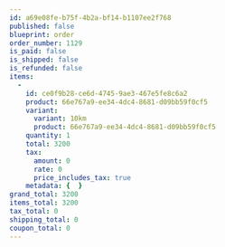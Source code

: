 ```yaml
---
id: a69e08fe-b75f-4b2a-bf14-b1107ee2f768
published: false
blueprint: order
order_number: 1129
is_paid: false
is_shipped: false
is_refunded: false
items:
  -
    id: ce0f9b28-ce6d-4745-9ae3-467e5fe8c6a2
    product: 66e767a9-ee34-4dc4-8681-d09bb59f0cf5
    variant:
      variant: 10km
      product: 66e767a9-ee34-4dc4-8681-d09bb59f0cf5
    quantity: 1
    total: 3200
    tax:
      amount: 0
      rate: 0
      price_includes_tax: true
    metadata: {  }
grand_total: 3200
items_total: 3200
tax_total: 0
shipping_total: 0
coupon_total: 0
---
```


